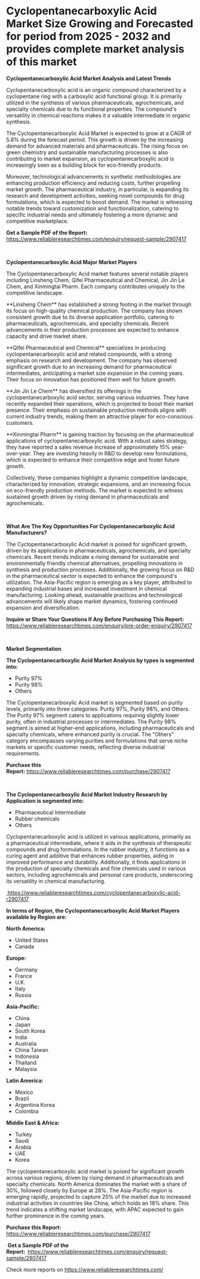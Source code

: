 <p><h1>Cyclopentanecarboxylic Acid Market Size Growing and Forecasted for period from 2025 - 2032 and provides complete market analysis of this market</h1></p><p><strong>Cyclopentanecarboxylic Acid Market Analysis and Latest Trends</strong></p>
<p><p>Cyclopentanecarboxylic acid is an organic compound characterized by a cyclopentane ring with a carboxylic acid functional group. It is primarily utilized in the synthesis of various pharmaceuticals, agrochemicals, and specialty chemicals due to its functional properties. The compound's versatility in chemical reactions makes it a valuable intermediate in organic synthesis.</p><p>The Cyclopentanecarboxylic Acid Market is expected to grow at a CAGR of 5.8% during the forecast period. This growth is driven by the increasing demand for advanced materials and pharmaceuticals. The rising focus on green chemistry and sustainable manufacturing processes is also contributing to market expansion, as cyclopentanecarboxylic acid is increasingly seen as a building block for eco-friendly products. </p><p>Moreover, technological advancements in synthetic methodologies are enhancing production efficiency and reducing costs, further propelling market growth. The pharmaceutical industry, in particular, is expanding its research and development activities, seeking novel compounds for drug formulations, which is expected to boost demand. The market is witnessing notable trends toward customization and functionalization, catering to specific industrial needs and ultimately fostering a more dynamic and competitive marketplace.</p></p>
<p><strong>Get a Sample PDF of the Report:&nbsp;</strong> <a href="https://www.reliableresearchtimes.com/enquiry/request-sample/2907417?utm_campaign=2006&utm_medium=2&utm_source=Github&utm_content=ia&utm_term=12032025&utm_id=cyclopentanecarboxylic-acid">https://www.reliableresearchtimes.com/enquiry/request-sample/2907417</a></p>
<p>&nbsp;</p>
<p><strong>Cyclopentanecarboxylic Acid Major Market Players</strong></p>
<p><p>The Cyclopentanecarboxylic Acid market features several notable players including Linsheng Chem, Qifei Pharmaceutical and Chemical, Jin Jin Le Chem, and Xinmingtai Pharm. Each company contributes uniquely to the competitive landscape.</p><p>**Linsheng Chem** has established a strong footing in the market through its focus on high-quality chemical production. The company has shown consistent growth due to its diverse application portfolio, catering to pharmaceuticals, agrochemicals, and specialty chemicals. Recent advancements in their production processes are expected to enhance capacity and drive market share.</p><p>**Qifei Pharmaceutical and Chemical** specializes in producing cyclopentanecarboxylic acid and related compounds, with a strong emphasis on research and development. The company has observed significant growth due to an increasing demand for pharmaceutical intermediates, anticipating a market size expansion in the coming years. Their focus on innovation has positioned them well for future growth.</p><p>**Jin Jin Le Chem** has diversified its offerings in the cyclopentanecarboxylic acid sector, serving various industries. They have recently expanded their operations, which is projected to boost their market presence. Their emphasis on sustainable production methods aligns with current industry trends, making them an attractive player for eco-conscious customers.</p><p>**Xinmingtai Pharm** is gaining traction by focusing on the pharmaceutical applications of cyclopentanecarboxylic acid. With a robust sales strategy, they have reported a sales revenue increase of approximately 15% year-over-year. They are investing heavily in R&D to develop new formulations, which is expected to enhance their competitive edge and foster future growth.</p><p>Collectively, these companies highlight a dynamic competitive landscape, characterized by innovation, strategic expansions, and an increasing focus on eco-friendly production methods. The market is expected to witness sustained growth driven by rising demand in pharmaceuticals and agrochemicals.</p></p>
<p>&nbsp;</p>
<p><strong>What Are The Key Opportunities For Cyclopentanecarboxylic Acid Manufacturers?</strong></p>
<p><p>The Cyclopentanecarboxylic Acid market is poised for significant growth, driven by its applications in pharmaceuticals, agrochemicals, and specialty chemicals. Recent trends indicate a rising demand for sustainable and environmentally friendly chemical alternatives, propelling innovations in synthesis and production processes. Additionally, the growing focus on R&D in the pharmaceutical sector is expected to enhance the compound's utilization. The Asia-Pacific region is emerging as a key player, attributed to expanding industrial bases and increased investment in chemical manufacturing. Looking ahead, sustainable practices and technological advancements will likely shape market dynamics, fostering continued expansion and diversification.</p></p>
<p><strong>Inquire or Share Your Questions If Any Before Purchasing This Report:</strong> <a href="https://www.reliableresearchtimes.com/enquiry/pre-order-enquiry/2907417?utm_campaign=2006&utm_medium=2&utm_source=Github&utm_content=ia&utm_term=12032025&utm_id=cyclopentanecarboxylic-acid">https://www.reliableresearchtimes.com/enquiry/pre-order-enquiry/2907417</a></p>
<p>&nbsp;</p>
<p><strong>Market Segmentation</strong></p>
<p><strong>The Cyclopentanecarboxylic Acid Market Analysis by types is segmented into:</strong></p>
<p><ul><li>Purity 97%</li><li>Purity 98%</li><li>Others</li></ul></p>
<p><p>The Cyclopentanecarboxylic Acid market is segmented based on purity levels, primarily into three categories: Purity 97%, Purity 98%, and Others. The Purity 97% segment caters to applications requiring slightly lower purity, often in industrial processes or intermediates. The Purity 98% segment is aimed at higher-end applications, including pharmaceuticals and specialty chemicals, where enhanced purity is crucial. The "Others" category encompasses varying purities and formulations that serve niche markets or specific customer needs, reflecting diverse industrial requirements.</p></p>
<p><strong>Purchase this Report:&nbsp;</strong><a href="https://www.reliableresearchtimes.com/purchase/2907417?utm_campaign=2006&utm_medium=2&utm_source=Github&utm_content=ia&utm_term=12032025&utm_id=cyclopentanecarboxylic-acid">https://www.reliableresearchtimes.com/purchase/2907417</a></p>
<p>&nbsp;</p>
<p><strong>The Cyclopentanecarboxylic Acid Market Industry Research by Application is segmented into:</strong></p>
<p><ul><li>Pharmaceutical Intermediate</li><li>Rubber chemicals</li><li>Others</li></ul></p>
<p><p>Cyclopentanecarboxylic acid is utilized in various applications, primarily as a pharmaceutical intermediate, where it aids in the synthesis of therapeutic compounds and drug formulations. In the rubber industry, it functions as a curing agent and additive that enhances rubber properties, aiding in improved performance and durability. Additionally, it finds applications in the production of specialty chemicals and fine chemicals used in various sectors, including agrochemicals and personal care products, underscoring its versatility in chemical manufacturing.</p></p>
<p><a href="https://www.reliableresearchtimes.com/cyclopentanecarboxylic-acid-r2907417?utm_campaign=2006&utm_medium=2&utm_source=Github&utm_content=ia&utm_term=12032025&utm_id=cyclopentanecarboxylic-acid">&nbsp;https://www.reliableresearchtimes.com/cyclopentanecarboxylic-acid-r2907417</a></p>
<p><strong>In terms of Region, the Cyclopentanecarboxylic Acid Market Players available by Region are:</strong></p>
<p>
    <p> <strong> North America: </strong>
        <ul>
            <li>United States</li>
            <li>Canada</li>
        </ul>
        </p> 
    <p> <strong> Europe: </strong>
        <ul>
            <li>Germany</li>
            <li>France</li>
            <li>U.K.</li>
            <li>Italy</li>
            <li>Russia</li>
        </ul>
        </p> 
    <p> <strong> Asia-Pacific: </strong>
        <ul>
            <li>China</li>
            <li>Japan</li>
            <li>South Korea</li>
            <li>India</li>
            <li>Australia</li>
            <li>China Taiwan</li>
            <li>Indonesia</li>
            <li>Thailand</li>
            <li>Malaysia</li>
        </ul>
        </p> 
    <p> <strong> Latin America: </strong>
        <ul>
            <li>Mexico</li>
            <li>Brazil</li>
            <li>Argentina Korea</li>
            <li>Colombia</li>
        </ul>
        </p> 
    <p> <strong> Middle East & Africa: </strong>
        <ul>
            <li>Turkey</li>
            <li>Saudi</li>
            <li>Arabia</li>
            <li>UAE</li>
            <li>Korea</li>
        </ul>
    </p>
    </p>
<p><p>The cyclopentanecarboxylic acid market is poised for significant growth across various regions, driven by rising demand in pharmaceuticals and specialty chemicals. North America dominates the market with a share of 30%, followed closely by Europe at 28%. The Asia-Pacific region is emerging rapidly, projected to capture 25% of the market due to increased industrial activities in countries like China, which holds an 18% share. This trend indicates a shifting market landscape, with APAC expected to gain further prominence in the coming years.</p></p>
<p><strong>Purchase this Report: </strong><a href="https://www.reliableresearchtimes.com/purchase/2907417?utm_campaign=2006&utm_medium=2&utm_source=Github&utm_content=ia&utm_term=12032025&utm_id=cyclopentanecarboxylic-acid">https://www.reliableresearchtimes.com/purchase/2907417</a></p>
<p>&nbsp;<strong>Get a Sample PDF of the Report:&nbsp;&nbsp;</strong><a href="https://www.reliableresearchtimes.com/enquiry/request-sample/2907417?utm_campaign=2006&utm_medium=2&utm_source=Github&utm_content=ia&utm_term=12032025&utm_id=cyclopentanecarboxylic-acid">https://www.reliableresearchtimes.com/enquiry/request-sample/2907417</a></p>
<p><strong></strong></p>
<p>Check more reports on <a href="https://www.reliableresearchtimes.com/?utm_campaign=2006&utm_medium=2&utm_source=Github&utm_content=ia&utm_term=12032025&utm_id=cyclopentanecarboxylic-acid">https://www.reliableresearchtimes.com/</a></p>